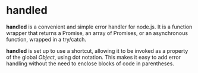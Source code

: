 # handled

__handled__ is a convenient and simple error handler for node.js. It is a function wrapper that returns a Promise, an array of Promises, or an asynchronous function, wrapped in a try/catch. 

__handled__ is set up to use a shortcut, allowing it to be invoked as a property of the global *Object*, using dot notation. This makes it easy to add error handling without the need to enclose blocks of code in parentheses.
